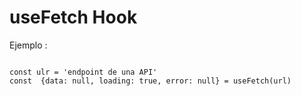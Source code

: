 # useFetch Hook


Ejemplo : 

`````

const ulr = 'endpoint de una API'
const  {data: null, loading: true, error: null} = useFetch(url)



`````
